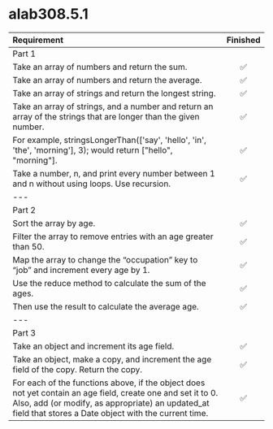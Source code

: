 # alab308.5.1

| Requirement | Finished |
| :--- | :---: |
| Part 1 |
|Take an array of numbers and return the sum. |✅|
|Take an array of numbers and return the average. |✅|
|Take an array of strings and return the longest string. |✅|
|Take an array of strings, and a number and return an array of the strings that are longer than the given number.  |✅|
|For example, stringsLongerThan(['say', 'hello', 'in', 'the', 'morning'], 3); would return ["hello", "morning"]. |✅|
|Take a number, n, and print every number between 1 and n without using loops. Use recursion. |✅|
| --- |
| Part 2 |
|Sort the array by age. |✅|
|Filter the array to remove entries with an age greater than 50. |✅|
|Map the array to change the “occupation” key to “job” and increment every age by 1. |✅|
|Use the reduce method to calculate the sum of the ages. |✅|
|Then use the result to calculate the average age. |✅|
| --- |
| Part 3 |
|Take an object and increment its age field.|✅|
|Take an object, make a copy, and increment the age field of the copy. Return the copy.|✅|
|For each of the functions above, if the object does not yet contain an age field, create one and set it to 0. Also, add (or modify, as appropriate) an updated_at field that stores a Date object with the current time.|✅|
